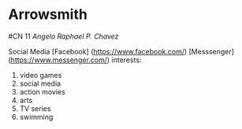 # Arrowsmith
#CN 11 *Angelo Raphael P. Chavez*

Social Media
[Facebook] (https://www.facebook.com/)
[Messsenger] (https://www.messenger.com/)
interests:
1. video games
2. social media
3. action movies
4. arts
5. TV series
6. swimming
